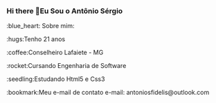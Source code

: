 ### Hi there 👋Eu Sou o Antônio Sérgio

<p>:blue_heart: Sobre mim: </p>
<p>:hugs:Tenho 21 anos</p>
<p>:coffee:Conselheiro Lafaiete - MG</p>
<p>:rocket:Cursando Engenharia de Software</p>
<p>:seedling:Estudando Html5 e Css3</p>
<p>:bookmark:Meu e-mail de contato e-mail: antoniosfidelis@outlook.com</p>
